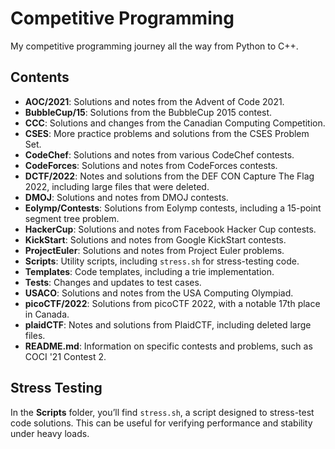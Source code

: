 # Competitive Programming

My competitive programming journey all the way from Python to C++.

## Contents

- **AOC/2021**: Solutions and notes from the Advent of Code 2021.
- **BubbleCup/15**: Solutions from the BubbleCup 2015 contest.
- **CCC**: Solutions and changes from the Canadian Computing Competition.
- **CSES**: More practice problems and solutions from the CSES Problem Set.
- **CodeChef**: Solutions and notes from various CodeChef contests.
- **CodeForces**: Solutions and notes from CodeForces contests.
- **DCTF/2022**: Notes and solutions from the DEF CON Capture The Flag 2022, including large files that were deleted.
- **DMOJ**: Solutions and notes from DMOJ contests.
- **Eolymp/Contests**: Solutions from Eolymp contests, including a 15-point segment tree problem.
- **HackerCup**: Solutions and notes from Facebook Hacker Cup contests.
- **KickStart**: Solutions and notes from Google KickStart contests.
- **ProjectEuler**: Solutions and notes from Project Euler problems.
- **Scripts**: Utility scripts, including `stress.sh` for stress-testing code.
- **Templates**: Code templates, including a trie implementation.
- **Tests**: Changes and updates to test cases.
- **USACO**: Solutions and notes from the USA Computing Olympiad.
- **picoCTF/2022**: Solutions from picoCTF 2022, with a notable 17th place in Canada.
- **plaidCTF**: Notes and solutions from PlaidCTF, including deleted large files.
- **README.md**: Information on specific contests and problems, such as COCI '21 Contest 2.

## Stress Testing

In the **Scripts** folder, you’ll find `stress.sh`, a script designed to stress-test code solutions. This can be useful for verifying performance and stability under heavy loads.

